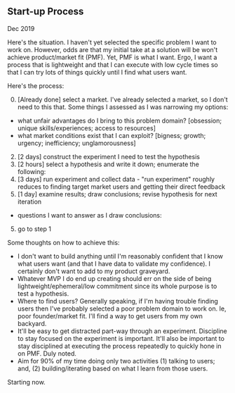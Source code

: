 
## Start-up Process

Dec 2019

Here's the situation. I haven't yet selected the specific problem I want to work on. However, odds are that my initial take at a solution will be won't achieve product/market fit (PMF). Yet, PMF is what I want. Ergo, I want a process that is lightweight and that I can execute with low cycle times so that I can try lots of things quickly until I find what users want.

Here's the process:

0. [Already done] select a market. I've already selected a market, so I don't need to this that. Some things I assessed as I was narrowing my options:
  * what unfair advantages do I bring to this problem domain? [obsession; unique skills/experiences; access to resources]
  * what market conditions exist that I can exploit? [bigness; growth; urgency; inefficiency; unglamorousness]
2. [2 days] construct the experiment I need to test the hypothesis
1. [2 hours] select a hypothesis and write it down; enumerate the following:
3. [3 days] run experiment and collect data - "run experiment" roughly reduces to finding target market users and getting their direct feedback
4. [1 day] examine results; draw conclusions; revise hypothesis for next iteration
  * questions I want to answer as I draw conclusions:
5. go to step 1

Some thoughts on how to achieve this:

* I don't want to build anything until I'm reasonably confident that I know what users want (and that I have data to validate my confidence). I certainly don't want to add to my product graveyard.
* Whatever MVP I do end up creating should err on the side of being lightweight/ephemeral/low commitment since its whole purpose is to test a hypothesis.
* Where to find users? Generally speaking, if I'm having trouble finding users then I've probably selected a poor problem domain to work on. Ie, poor founder/market fit. I'll find a way to get users from my own backyard.
* It'll be easy to get distracted part-way through an experiment. Discipline to stay focused on the experiment is important. It'll also be important to stay disciplined at executing the process repeatedly to quickly hone in on PMF. Duly noted.
* Aim for 90% of my time doing only two activities (1) talking to users; and, (2) building/iterating based on what I learn from those users.

Starting now.
